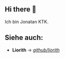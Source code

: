 ## Hi there 👋

Ich bin Jonatan KTK.

## Siehe auch:

- **Liorith**
    -> *[github/liorith](https://github.com/liorith)*

<!--
**jonatanktk/jonatanktk** is a ✨ _special_ ✨ repository because its `README.md` (this file) appears on your GitHub profile.

Here are some ideas to get you started:

- 🔭 I’m currently working on ...
- 🌱 I’m currently learning ...
- 👯 I’m looking to collaborate on ...
- 🤔 I’m looking for help with ...
- 💬 Ask me about ...
- 📫 How to reach me: ...
- 😄 Pronouns: ...
- ⚡ Fun fact: ...
-->

